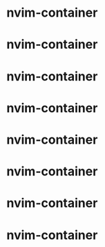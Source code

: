 # nvim-container
# nvim-container
# nvim-container
# nvim-container
# nvim-container
# nvim-container
# nvim-container
# nvim-container
